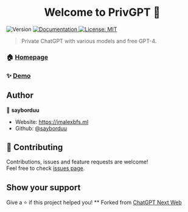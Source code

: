 <h1 align="center">Welcome to PrivGPT 👋</h1>
<p>
  <img alt="Version" src="https://img.shields.io/badge/version-20230613-blue.svg?cacheSeconds=2592000" />
  <a href="https://gpt.imalexbfs.ml/docs" target="_blank">
    <img alt="Documentation" src="https://img.shields.io/badge/documentation-yes-brightgreen.svg" />
  </a>
  <a href="#" target="_blank">
    <img alt="License: MIT" src="https://img.shields.io/badge/License-MIT-yellow.svg" />
  </a>
</p>

> Private ChatGPT with various models and free GPT-4.

### 🏠 [Homepage](https://gpt.imalexbfs.ml)

### ✨ [Demo](https://gpt.imalexbfs.ml)

## Author

👤 **sayborduu**

* Website: https://imalexbfs.ml
* Github: [@sayborduu](https://github.com/sayborduu)

## 🤝 Contributing

Contributions, issues and feature requests are welcome!<br />Feel free to check [issues page](https://github.com/sayborduu/privgpt/issues). 

## Show your support

Give a ⭐️ if this project helped you!
**
Forked from [ChatGPT Next Web](https://github.com/Yidadaa/ChatGPT-Next-Web)
